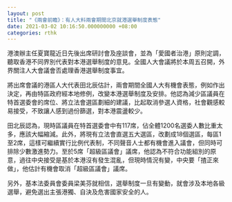 ```yaml
---
layout: post
title: "《兩會前瞻》：有人大料兩會期間北京就港選舉制度表態"
date: 2021-03-02 10:16:50.000000000 +08:00
categories: rthk
---
```


港澳辦主任夏寶龍近日先後出席研討會及座談會，並為「愛國者治港」原則定調，聽取香港不同界別代表對本港選舉制度的意見。全國人大會議將於本周五召開，外界關注人大會議會否處理香港選舉制度事宜。

將出席會議的港區人大代表田北辰估計，兩會期間全國人大有機會表態，例如作出決定，再由特區政府經本地修例，改變本港選舉制度及安排。他認為減少區議員在特首選委會的席位、將立法會選區劃細的建議，比起取消參選人資格，社會觀感較易接受，不致讓人感到過份篩選，對本港震盪較少。

田北辰認為，現時區議員在特首選委會中有117席，佔全體1200名選委人數比重太多，應該大幅縮減。此外，將現有立法會直選五大選區，改劃成18個選區，每區1至2席，這樣可繼續實行比例代表制，不同聲音人士都有機會進入議會，但同時可排除少數激進勢力。至於5席「超級區議會」議席，他認為不符合功能組別的原意，過往中央接受是基於本港沒有發生混亂，但現時情況有變，中央要「揸正來做」，他估計有機會取消「超級區議會」議席。

另外，基本法委員會委員梁美芬就相信，選舉制度一旦有變動，就會涉及本地各級選舉，避免選出主張港獨、自決及危害國家安全的人。
